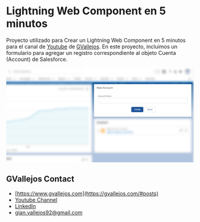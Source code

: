 # Lightning Web Component en 5 minutos
Proyecto utilizado para Crear un Lightning Web Component en 5 minutos para el canal de [Youtube](https://www.youtube.com/channel/UCDgerzX23aD7PBl57UYtabw) de [GVallejos](https://gvallejos.com/#posts).
En este proyecto, incluimos un formulario para agregar un registro correspondiente al objeto Cuenta (Account) de Salesforce.

![Description](/picture_01.PNG)

## GVallejos Contact
- [https://www.gvallejos.com](https://gvallejos.com/#posts)
- [Youtube Channel](https://www.youtube.com/channel/UCDgerzX23aD7PBl57UYtabw)
- [LinkedIn](https://www.linkedin.com/in/gianvallejos/)
- gian.vallejos92@gmail.com


